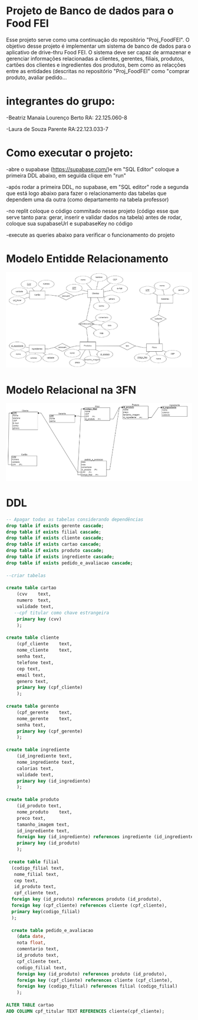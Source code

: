 # Projeto de Banco de dados para o Food FEI
Esse projeto serve como uma continuação do repositório "Proj_FoodFEI".
O objetivo desse projeto é implementar um sistema de banco de dados para o  aplicativo de drive-thru Food FEI. O sistema deve ser capaz de armazenar e gerenciar informações relacionadas a clientes, gerentes, filiais, produtos, cartões dos clientes e ingredientes dos produtos, bem como as relacções entre as entidades (descritas no repositório "Proj_FoodFEI" como "comprar produto, avaliar pedido...

# integrantes do grupo:

-Beatriz Manaia Lourenço Berto RA: 22.125.060-8

-Laura de Souza Parente RA:22.123.033-7

# Como executar o projeto:
-abre o supabase (https://supabase.com/)e em "SQL Editor" coloque a primeira DDL abaixo, em seguida clique em "run"

-após rodar a primeira DDL, no supabase, em "SQL editor" rode a segunda que está logo abaixo para fazer o relacionamento das tabelas que dependem uma da outra (como departamento na tabela professor)

-no replit coloque o código commitado nesse projeto (código esse que serve tanto para: gerar, inserir e validar dados na tabela) antes de rodar, coloque sua supabaseUrl e supabaseKey no código

-execute as queries abaixo para verificar o funcionamento do projeto

# Modelo Entidde Relacionamento 

![codigo1](./imagens/MERPROJ2.png)

# Modelo Relacional na 3FN

![codigo1](./imagens/MR3FN_proj2.png)

# DDL

```sql
-- Apagar todas as tabelas considerando dependências
drop table if exists gerente cascade;
drop table if exists filial cascade;
drop table if exists cliente cascade;
drop table if exists cartao cascade;
drop table if exists produto cascade;
drop table if exists ingrediente cascade;
drop table if exists pedido_e_avaliacao cascade;

--criar tabelas

create table cartao
    (cvv	text, 
    numero	text, 
    validade text,
   --cpf titular como chave estrangeira
    primary key (cvv)
    );

create table cliente
    (cpf_cliente	text, 
    nome_cliente	text, 
    senha text,
    telefone text,
    cep text,
    email text,
    genero text,
    primary key (cpf_cliente)
    );

create table gerente
    (cpf_gerente	text, 
    nome_gerente	text, 
    senha text,
    primary key (cpf_gerente)
    );

create table ingrediente
    (id_ingrediente	text, 
    nome_ingrediente text, 
    calorias text,
    validade text,
    primary key (id_ingrediente)
    );

create table produto
    (id_produto	text, 
    nome_produto	text, 
    preco text,
    tamanho_imagem text,
    id_ingrediente text,
    foreign key (id_ingrediente) references ingrediente (id_ingrediente),
    primary key (id_produto)
    );

 create table filial
  (codigo_filial text,
   nome_filial text,
   cep text,
   id_produto text,
   cpf_cliente text,
  foreign key (id_produto) references produto (id_produto),
  foreign key (cpf_cliente) references cliente (cpf_cliente),
  primary key(codigo_filial)
  );
  
  create table pedido_e_avaliacao
    (data date, 
    nota float, 
    comentario text,
    id_produto text,
    cpf_cliente text,
    codigo_filial text,
    foreign key (id_produto) references produto (id_produto),
    foreign key (cpf_cliente) references cliente (cpf_cliente),
    foreign key (codigo_filial) references filial (codigo_filial)
    );

ALTER TABLE cartao 
ADD COLUMN cpf_titular TEXT REFERENCES cliente(cpf_cliente);
```
